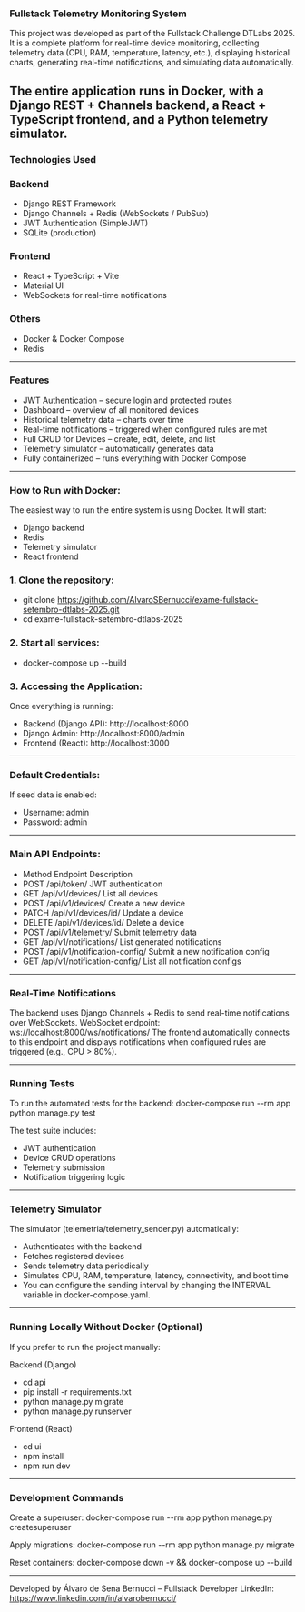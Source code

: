 ### Fullstack Telemetry Monitoring System

This project was developed as part of the Fullstack Challenge DTLabs 2025.
It is a complete platform for real-time device monitoring, collecting telemetry data (CPU, RAM, temperature, latency, etc.), displaying historical charts, generating real-time notifications, and simulating data automatically.

The entire application runs in Docker, with a Django REST + Channels backend, a React + TypeScript frontend, and a Python telemetry simulator.
---

### Technologies Used

### Backend
- Django REST Framework
- Django Channels + Redis (WebSockets / PubSub)
- JWT Authentication (SimpleJWT)
- SQLite (production)

### Frontend
- React + TypeScript + Vite
- Material UI
- WebSockets for real-time notifications

### Others
- Docker & Docker Compose
- Redis

---

### Features

- JWT Authentication – secure login and protected routes
- Dashboard – overview of all monitored devices
- Historical telemetry data – charts over time
- Real-time notifications – triggered when configured rules are met
- Full CRUD for Devices – create, edit, delete, and list
- Telemetry simulator – automatically generates data
- Fully containerized – runs everything with Docker Compose
  
---

### How to Run with Docker:

The easiest way to run the entire system is using Docker. It will start:
- Django backend
- Redis
- Telemetry simulator
- React frontend

### 1. Clone the repository:
- git clone https://github.com/AlvaroSBernucci/exame-fullstack-setembro-dtlabs-2025.git
- cd exame-fullstack-setembro-dtlabs-2025

### 2. Start all services:
- docker-compose up --build

### 3. Accessing the Application:
Once everything is running:
- Backend (Django API): http://localhost:8000
- Django Admin: http://localhost:8000/admin
- Frontend (React): http://localhost:3000

---

### Default Credentials:
If seed data is enabled:
- Username: admin
- Password: admin

---

### Main API Endpoints:
- Method	       Endpoint	                        Description
- POST	        /api/token/	                      JWT authentication
- GET	          /api/v1/devices/	                List all devices
- POST	        /api/v1/devices/	                Create a new device
- PATCH	        /api/v1/devices/id/	              Update a device
- DELETE	      /api/v1/devices/id/	              Delete a device
- POST	        /api/v1/telemetry/	              Submit telemetry data
- GET	          /api/v1/notifications/	          List generated notifications
- POST	        /api/v1/notification-config/      Submit a new notification config
- GET	          /api/v1/notification-config/	    List all notification configs

---

### Real-Time Notifications
The backend uses Django Channels + Redis to send real-time notifications over WebSockets.
WebSocket endpoint:
ws://localhost:8000/ws/notifications/
The frontend automatically connects to this endpoint and displays notifications when configured rules are triggered (e.g., CPU > 80%).

---

### Running Tests
To run the automated tests for the backend:
docker-compose run --rm app python manage.py test

The test suite includes:
- JWT authentication
- Device CRUD operations
- Telemetry submission
- Notification triggering logic

---

### Telemetry Simulator
The simulator (telemetria/telemetry_sender.py) automatically:
- Authenticates with the backend
- Fetches registered devices
- Sends telemetry data periodically
- Simulates CPU, RAM, temperature, latency, connectivity, and boot time
- You can configure the sending interval by changing the INTERVAL variable in docker-compose.yaml.

---

### Running Locally Without Docker (Optional)
If you prefer to run the project manually:

Backend (Django)
- cd api
- pip install -r requirements.txt
- python manage.py migrate
- python manage.py runserver

Frontend (React)
- cd ui
- npm install
- npm run dev

---

### Development Commands
  Create a superuser:
  docker-compose run --rm app python manage.py createsuperuser
  
  Apply migrations:
  docker-compose run --rm app python manage.py migrate
  
  Reset containers:
  docker-compose down -v && docker-compose up --build

--- 

Developed by Álvaro de Sena Bernucci – Fullstack Developer
LinkedIn: https://www.linkedin.com/in/alvarobernucci/
